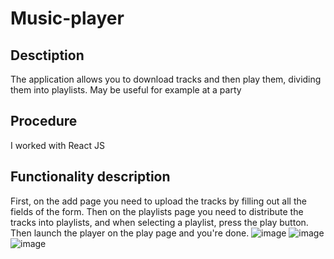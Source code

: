 # Music-player

## Desctiption

The application allows you to download tracks and then play them, dividing them into playlists. May be useful for example at a party

## Procedure

I worked with React JS

## Functionality description

First, on the add page you need to upload the tracks by filling out all the fields of the form. Then on the playlists page you need to distribute the tracks into playlists, and when selecting a playlist, press the play button. Then launch the player on the play page and you're done.
![image](https://github.com/grigoka/music-player/assets/172038900/cfb3379e-e261-42bf-b4a6-04b0d8b1f3b4)
![image](https://github.com/grigoka/music-player/assets/172038900/71877541-8116-4373-99f7-22c8082186eb)
![image](https://github.com/grigoka/music-player/assets/172038900/2022f313-765a-4010-9aac-ba73a39a902b)

